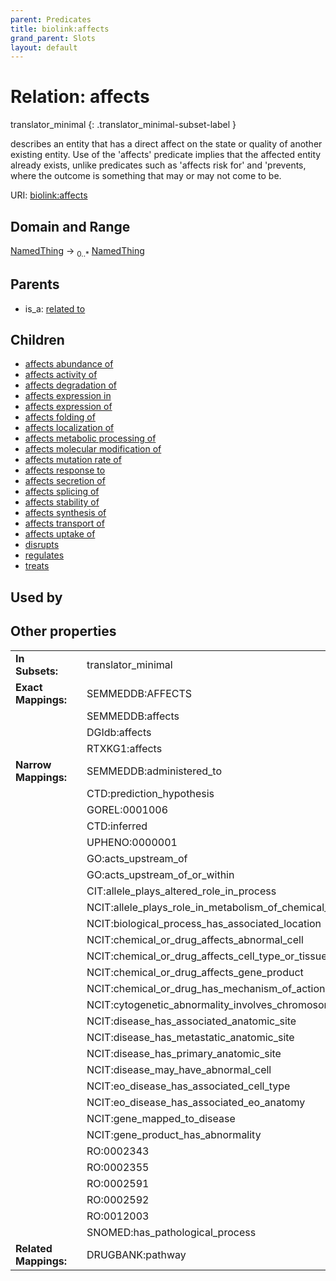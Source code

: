 ```yaml
---
parent: Predicates
title: biolink:affects
grand_parent: Slots
layout: default
---
```


# Relation: affects

translator_minimal
{: .translator_minimal-subset-label }


describes an entity that has a direct affect on the state or quality of another existing entity. Use of the 'affects' predicate implies that the affected entity already exists, unlike predicates such as 'affects risk for' and 'prevents, where the outcome is something that may or may not come to be.

URI: [biolink:affects](https://w3id.org/biolink/vocab/affects)

## Domain and Range

[NamedThing](NamedThing.md) ->  <sub>0..*</sub> [NamedThing](NamedThing.md)

## Parents

 *  is_a: [related to](related_to.md)

## Children

 *  [affects abundance of](affects_abundance_of.md)
 *  [affects activity of](affects_activity_of.md)
 *  [affects degradation of](affects_degradation_of.md)
 *  [affects expression in](affects_expression_in.md)
 *  [affects expression of](affects_expression_of.md)
 *  [affects folding of](affects_folding_of.md)
 *  [affects localization of](affects_localization_of.md)
 *  [affects metabolic processing of](affects_metabolic_processing_of.md)
 *  [affects molecular modification of](affects_molecular_modification_of.md)
 *  [affects mutation rate of](affects_mutation_rate_of.md)
 *  [affects response to](affects_response_to.md)
 *  [affects secretion of](affects_secretion_of.md)
 *  [affects splicing of](affects_splicing_of.md)
 *  [affects stability of](affects_stability_of.md)
 *  [affects synthesis of](affects_synthesis_of.md)
 *  [affects transport of](affects_transport_of.md)
 *  [affects uptake of](affects_uptake_of.md)
 *  [disrupts](disrupts.md)
 *  [regulates](regulates.md)
 *  [treats](treats.md)

## Used by


## Other properties

|  |  |  |
| --- | --- | --- |
| **In Subsets:** | | translator_minimal |
| **Exact Mappings:** | | SEMMEDDB:AFFECTS |
|  | | SEMMEDDB:affects |
|  | | DGIdb:affects |
|  | | RTXKG1:affects |
| **Narrow Mappings:** | | SEMMEDDB:administered_to |
|  | | CTD:prediction_hypothesis |
|  | | GOREL:0001006 |
|  | | CTD:inferred |
|  | | UPHENO:0000001 |
|  | | GO:acts_upstream_of |
|  | | GO:acts_upstream_of_or_within |
|  | | CIT:allele_plays_altered_role_in_process |
|  | | NCIT:allele_plays_role_in_metabolism_of_chemical_or_drug |
|  | | NCIT:biological_process_has_associated_location |
|  | | NCIT:chemical_or_drug_affects_abnormal_cell |
|  | | NCIT:chemical_or_drug_affects_cell_type_or_tissue |
|  | | NCIT:chemical_or_drug_affects_gene_product |
|  | | NCIT:chemical_or_drug_has_mechanism_of_action |
|  | | NCIT:cytogenetic_abnormality_involves_chromosome |
|  | | NCIT:disease_has_associated_anatomic_site |
|  | | NCIT:disease_has_metastatic_anatomic_site |
|  | | NCIT:disease_has_primary_anatomic_site |
|  | | NCIT:disease_may_have_abnormal_cell |
|  | | NCIT:eo_disease_has_associated_cell_type |
|  | | NCIT:eo_disease_has_associated_eo_anatomy |
|  | | NCIT:gene_mapped_to_disease |
|  | | NCIT:gene_product_has_abnormality |
|  | | RO:0002343 |
|  | | RO:0002355 |
|  | | RO:0002591 |
|  | | RO:0002592 |
|  | | RO:0012003 |
|  | | SNOMED:has_pathological_process |
| **Related Mappings:** | | DRUGBANK:pathway |

